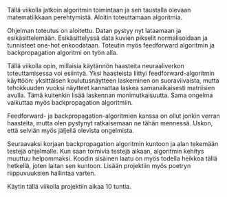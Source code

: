 Tällä viikolla jatkoin algoritmin toimintaan ja sen taustalla olevaan matematiikkaan perehtymistä. Aloitin toteuttamaan algoritmia. 

Ohjelman toteutus on aloitettu. Datan pystyy nyt lataamaan ja esikäsittelemään. Esikäsittelyssä data kuvien pikselit normalisoidaan ja tunnisteet one-hot enkoodataan. Toteutin myös feedforward algoritmin ja backpropagation algoritmi on työn alla.

Tällä viikolla opin, millaisia käytännön haasteita neuraaliverkon toteuttamisessa voi esiintyä. 
Yksi haasteista liittyi feedforward-algoritmin käyttöön: yksittäisen koulutusnäytteen laskeminen on suoraviivaista, mutta tehokkuuden vuoksi näytteet kannattaa laskea samanaikaisesti matriisien avulla. Tämä kuitenkin lisää laskennan monimutkaisuutta.
Sama ongelma vaikuttaa myös backpropagation algoritmiin.

Feedforward- ja backpropagation-algoritmien kanssa on ollut jonkin verran haasteita, mutta olen pystynyt ratkaisemaan ne tähän mennessä. Uskon, että selviän myös jäljellä olevista ongelmista.

Seuraavaksi korjaan backpropagation algoritmin kuntoon ja alan tekemään testejä ohjelmalle. Kun saan toimivia testejä aikaan, algoritmin kehitys muuttuu helpommaksi. Koodin sisäinen laatu on myös todella heikkoa tällä hetkellä, joten laitan sen kuntoon. Lisään projektiin myös poetryn riippuvuuksien hallintaa varten.

Käytin tällä viikolla projektiin aikaa 10 tuntia.
